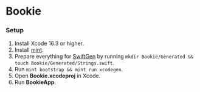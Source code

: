 # Bookie

### Setup

1. Install Xcode 16.3 or higher.
2. Install [mint](https://github.com/yonaskolb/Mint).
3. Prepare everything for [SwiftGen](https://github.com/SwiftGen/SwiftGen) by running `mkdir Bookie/Generated && touch Bookie/Generated/Strings.swift`.
4. Run `mint bootstrap && mint run xcodegen`.
6. Open **Bookie.xcodeproj** in Xcode.
7. Run **BookieApp**.

